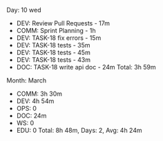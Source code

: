 Day: 10 wed
 - DEV: Review Pull Requests - 17m
 - COMM: Sprint Planning - 1h
 - DEV: TASK-18 fix errors - 15m
 - DEV: TASK-18 tests - 35m
 - DEV: TASK-18 tests - 45m
 - DEV: TASK-18 tests - 43m
 - DOC: TASK-18 write api doc - 24m
   Total: 3h 59m

Month: March
 - COMM: 3h 30m
 - DEV: 4h 54m
 - OPS: 0
 - DOC: 24m
 - WS: 0
 - EDU: 0
   Total: 8h 48m, Days: 2, Avg: 4h 24m

